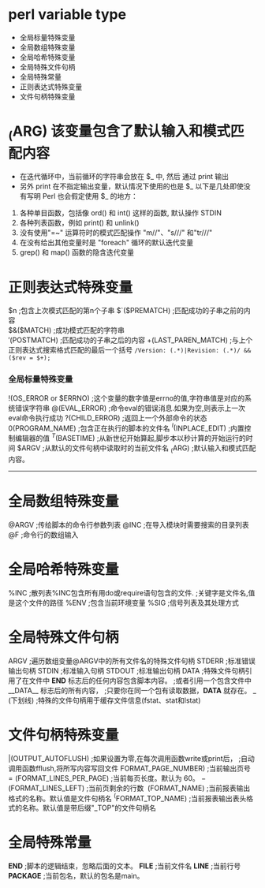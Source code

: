 # perl variable type
+ 全局标量特殊变量
+ 全局数组特殊变量
+ 全局哈希特殊变量
+ 全局特殊文件句柄
+ 全局特殊常量
+ 正则表达式特殊变量
+ 文件句柄特殊变量



# $_($ARG) 该变量包含了默认输入和模式匹配内容
+ 在迭代循环中，当前循环的字符串会放在 $_ 中, 然后 通过 print 输出
+ 另外 print 在不指定输出变量，默认情况下使用的也是 $_
以下是几处即使没有写明 Perl 也会假定使用 $_ 的地方：
1. 各种单目函数，包括像 ord() 和 int() 这样的函数, 默认操作 STDIN
2. 各种列表函数，例如 print() 和 unlink()
3. 没有使用"=~" 运算符时的模式匹配操作 "m//"、"s///" 和"tr///"
4. 在没有给出其他变量时是 "foreach" 循环的默认迭代变量
5. grep() 和 map() 函数的隐含迭代变量


# 正则表达式特殊变量
$n                      ;包含上次模式匹配的第n个子串
$`($PREMATCH)           ;匹配成功的子串之前的内容      
$&($MATCH)              ;成功模式匹配的字符串       
$'($POSTMATCH)          ;匹配成功的子串之后的内容
$+($LAST_PAREN_MATCH)   ;与上个正则表达式搜索格式匹配的最后一个括号
`/Version: (.*)|Revision: (.*)/ && ($rev = $+);`



### 全局标量特殊变量   

$!($OS_ERROR or $ERRNO) ;这个变量的数字值是errno的值,字符串值是对应的系统错误字符串
$@($EVAL_ERROR)         ;命令eval的错误消息.如果为空,则表示上一次eval命令执行成功
$?($CHILD_ERROR)        ;返回上一个外部命令的状态
$0($PROGRAM_NAME)       ;包含正在执行的脚本的文件名
$^I($INPLACE_EDIT)      ;内置控制编辑器的值
$^T($BASETIME)          ;从新世纪开始算起,脚步本以秒计算的开始运行的时间
$ARGV                   ;从默认的文件句柄中读取时的当前文件名 
$_($ARG)                ;默认输入和模式匹配内容。











-----------------------------------------------------------
# 全局数组特殊变量
@ARGV                   ;传给脚本的命令行参数列表
@INC                    ;在导入模块时需要搜索的目录列表
@F                      ;命令行的数组输入


# 全局哈希特殊变量
%INC                    ;散列表%INC包含所有用do或require语句包含的文件.
                        ;关键字是文件名,值是这个文件的路径
%ENV                    ;包含当前环境变量
%SIG                    ;信号列表及其处理方式


# 全局特殊文件句柄
ARGV                    ;遍历数组变量@ARGV中的所有文件名的特殊文件句柄
STDERR                  ;标准错误输出句柄
STDIN                   ;标准输入句柄
STDOUT                  ;标准输出句柄
DATA                    ;特殊文件句柄引用了在文件中 __END__ 标志后的任何内容包含脚本内容。
                        ;或者引用一个包含文件中__DATA__ 标志后的所有内容，
                        ;只要你在同一个包有读取数据，__DATA__ 就存在。
_ (下划线)               ;特殊的文件句柄用于缓存文件信息(fstat、stat和lstat)



# 文件句柄特殊变量
$|($OUTPUT_AUTOFLUSH)   ;如果设置为零,在每次调用函数write或print后，
                        ;自动调用函数fflush,将所写内容写回文件 
$%($FORMAT_PAGE_NUMBER) ;当前输出页号
$=($FORMAT_LINES_PER_PAGE) ;当前每页长度。默认为 60。
$-($FORMAT_LINES_LEFT)     ;当前页剩余的行数 
$~($FORMAT_NAME)        ;当前报表输出格式的名称。默认值是文件句柄名
$^($FORMAT_TOP_NAME)    ;当前报表输出表头格式的名称。默认值是带后缀"_TOP"的文件句柄名



# 全局特殊常量
__END__                 ;脚本的逻辑结束，忽略后面的文本。
__FILE__                ;当前文件名
__LINE__                ;当前行号
__PACKAGE__             ;当前包名，默认的包名是main。

















